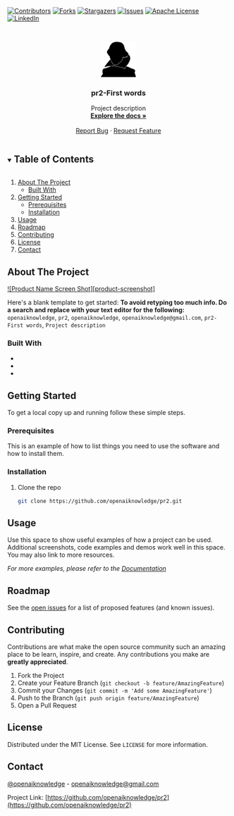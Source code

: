 <!--
***
*** To avoid retyping too much info. Do a search and replace for the following:
*** openaiknowledge, pr2, openaiknowledge, openaiknowledge@gmail.com, pr2-First words, Project description
-->



<!-- PROJECT SHIELDS -->
<!--
*** I'm using markdown "reference style" links for readability.
*** Reference links are enclosed in brackets [ ] instead of parentheses ( ).
*** See the bottom of this document for the declaration of the reference variables
*** for contributors-url, forks-url, etc. This is an optional, concise syntax you may use.
*** https://www.markdownguide.org/basic-syntax/#reference-style-links
-->
[![Contributors][contributors-shield]][contributors-url]
[![Forks][forks-shield]][forks-url]
[![Stargazers][stars-shield]][stars-url]
[![Issues][issues-shield]][issues-url]
[![Apache License][license-shield]][license-url]
[![LinkedIn][linkedin-shield]][linkedin-url]



<!-- PROJECT LOGO -->
<br />
<p align="center">
  <a href="https://github.com/openaiknowledge/pr2/tree/master">
    <img src="logo.jpg" alt="Logo" width="80" height="80">
  </a>

  <h3 align="center">pr2-First words</h3>

  <p align="center">
    Project description
    <br />
    <a href="https://github.com/openaiknowledge/pr2/tree/master/doc"><strong>Explore the docs »</strong></a>
    <br />
    <br />
    <a href="https://github.com/openaiknowledge/pr2/issues">Report Bug</a>
    ·
    <a href="https://github.com/openaiknowledge/pr2/issues">Request Feature</a>
  </p>
</p>



<!-- TABLE OF CONTENTS -->
<details open="open">
  <summary><h2 style="display: inline-block">Table of Contents</h2></summary>
  <ol>
    <li>
      <a href="#about-the-project">About The Project</a>
      <ul>
        <li><a href="#built-with">Built With</a></li>
      </ul>
    </li>
    <li>
      <a href="#getting-started">Getting Started</a>
      <ul>
        <li><a href="#prerequisites">Prerequisites</a></li>
        <li><a href="#installation">Installation</a></li>
      </ul>
    </li>
    <li><a href="#usage">Usage</a></li>
    <li><a href="#roadmap">Roadmap</a></li>
    <li><a href="#contributing">Contributing</a></li>
    <li><a href="#license">License</a></li>
    <li><a href="#contact">Contact</a></li>
  </ol>
</details>



<!-- ABOUT THE PROJECT -->
## About The Project

[![Product Name Screen Shot][product-screenshot]](https://example.com)

Here's a blank template to get started:
**To avoid retyping too much info. Do a search and replace with your text editor for the following:**
`openaiknowledge`, `pr2`, `openaiknowledge`, `openaiknowledge@gmail.com`, `pr2-First words`, `Project description`


### Built With

* []()
* []()
* []()



<!-- GETTING STARTED -->
## Getting Started

To get a local copy up and running follow these simple steps.

### Prerequisites

This is an example of how to list things you need to use the software and how to install them.



### Installation

1. Clone the repo
   ```sh
   git clone https://github.com/openaiknowledge/pr2.git
   ```



<!-- USAGE EXAMPLES -->
## Usage

Use this space to show useful examples of how a project can be used. Additional screenshots, code examples and demos work well in this space. You may also link to more resources.

_For more examples, please refer to the [Documentation](https://github.com/openaiknowledge/pr2/tree/master/doc)_



<!-- ROADMAP -->
## Roadmap

See the [open issues](https://github.com/openaiknowledge/pr2/issues) for a list of proposed features (and known issues).



<!-- CONTRIBUTING -->
## Contributing

Contributions are what make the open source community such an amazing place to be learn, inspire, and create. Any contributions you make are **greatly appreciated**.

1. Fork the Project
2. Create your Feature Branch (`git checkout -b feature/AmazingFeature`)
3. Commit your Changes (`git commit -m 'Add some AmazingFeature'`)
4. Push to the Branch (`git push origin feature/AmazingFeature`)
5. Open a Pull Request



<!-- LICENSE -->
## License

Distributed under the MIT License. See `LICENSE` for more information.



<!-- CONTACT -->
## Contact

[@openaiknowledge](https://twitter.com/openaiknowledge) - openaiknowledge@gmail.com

Project Link: [https://github.com/openaiknowledge/pr2](https://github.com/openaiknowledge/pr2)


<!-- MARKDOWN LINKS & IMAGES -->
<!-- https://www.markdownguide.org/basic-syntax/#reference-style-links -->
[contributors-shield]: https://img.shields.io/github/contributors/openaiknowledge/pr2.svg?style=for-the-badge
[contributors-url]: https://github.com/openaiknowledge/pr2/graphs/contributors
[forks-shield]: https://img.shields.io/github/forks/openaiknowledge/pr2.svg?style=for-the-badge
[forks-url]: https://github.com/openaiknowledge/pr2/network/members
[stars-shield]: https://img.shields.io/github/stars/openaiknowledge/pr2.svg?style=for-the-badge
[stars-url]: https://github.com/openaiknowledge/pr2/stargazers
[issues-shield]: https://img.shields.io/github/issues/openaiknowledge/pr2.svg?style=for-the-badge
[issues-url]: https://github.com/openaiknowledge/pr2/issues
[license-shield]: https://img.shields.io/github/license/openaiknowledge/pr2.svg?style=for-the-badge
[license-url]: https://github.com/openaiknowledge/pr2/blob/master/LICENSE
[linkedin-shield]: https://img.shields.io/badge/-LinkedIn-black.svg?style=for-the-badge&logo=linkedin&colorB=555
[linkedin-url]: https://linkedin.com/in/openaiknowledge
